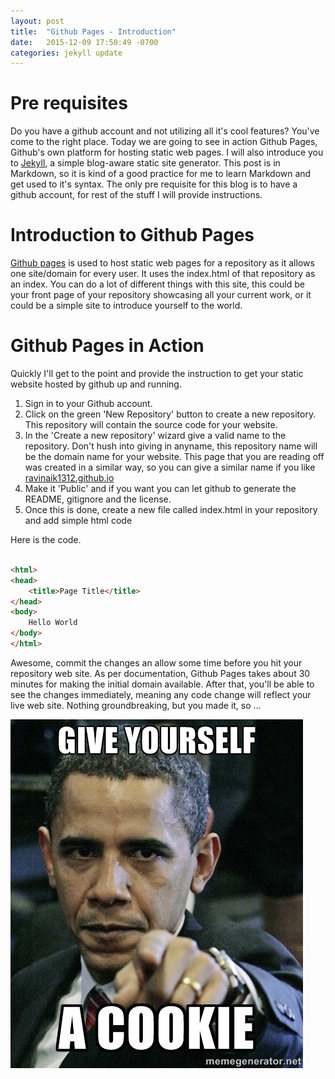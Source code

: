 ```yaml
---
layout: post
title:  "Github Pages - Introduction"
date:   2015-12-09 17:50:49 -0700
categories: jekyll update
---
```


# **Pre requisites**
Do you have a github account and not utilizing all it's cool features? You've come to the right place. Today we are going to see in action Github Pages, Github's own platform for hosting static web pages. I will also introduce you to [Jekyll](https://jekyllrb.com/), a simple blog-aware static site generator. This post is in Markdown, so it is kind of a good practice for me to learn Markdown and get used to it's syntax. The only pre requisite for this blog is to have a github account, for rest of the stuff I will provide instructions. 

# **Introduction to Github Pages**
[Github pages](https://pages.github.com/) is used to host static web pages for a repository as it allows one site/domain for every user. It uses the index.html of that repository as an index. You can do a lot of different things with this site, this could be your front page of your repository showcasing all your current work, or it could be a simple site to introduce yourself to the world.  

# **Github Pages in Action**
Quickly I'll get to the point and provide the instruction to get your static website hosted by github up and running. 

1. Sign in to your Github account. 
2. Click on the green 'New Repository' button to create a new repository. This repository will contain the source code for your website. 
3. In the 'Create a new repository' wizard give a valid name to the repository. Don't hush into giving in anyname, this repository name will be the domain name for your website. This page that you are reading off was created in a similar way, so you can give a similar name if you like [ravinaik1312.github.io](http://ravinaik1312.github.io)
4. Make it 'Public' and if you want you can let github to generate the README, gitignore and the license. 
5. Once this is done, create a new file called index.html in your repository and add simple html code 

Here is the code. 

~~~html

<html>
<head>
	<title>Page Title</title>
</head>
<body>
	Hello World
</body>
</html>

~~~

Awesome, commit the changes an allow some time before you hit your repository web site. As per documentation, Github Pages takes about 30 minutes for making the initial domain available. After that, you'll be able to see the changes immediately, meaning any code change will reflect your live web site. Nothing groundbreaking, but you made it, so ...

![Give Yourself a Cookie](/images/obamaCookieMeme.jpg)




